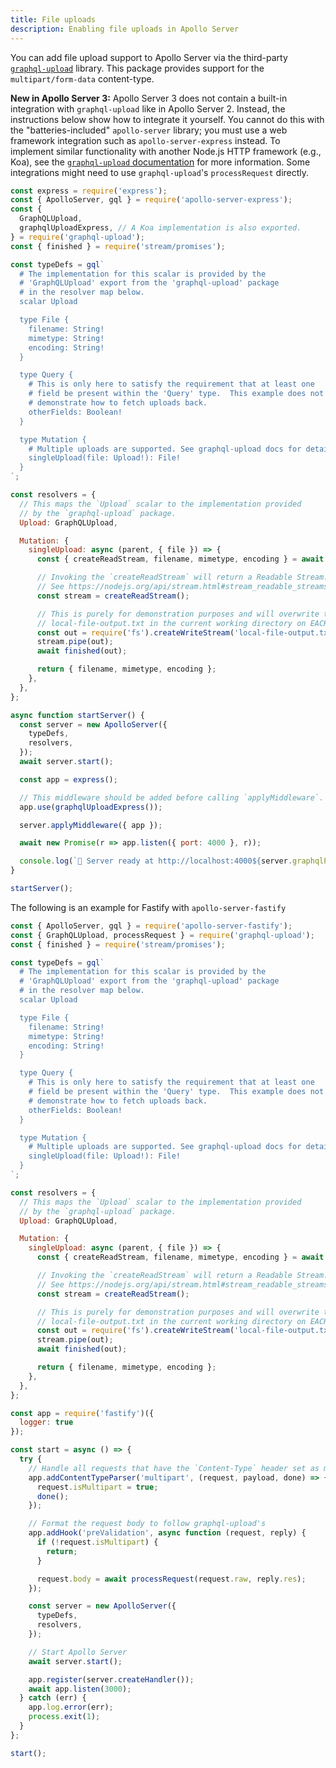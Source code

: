 ```yaml
---
title: File uploads
description: Enabling file uploads in Apollo Server
---
```


You can add file upload support to Apollo Server via the third-party [`graphql-upload`](https://npm.im/graphql-upload) library. This package provides support for the `multipart/form-data` content-type.

**New in Apollo Server 3:** Apollo Server 3 does not contain a built-in integration with `graphql-upload` like in Apollo Server 2. Instead, the instructions below show how to integrate it yourself. You cannot do this with the "batteries-included" `apollo-server` library; you must use a web framework integration such as `apollo-server-express` instead. To implement similar functionality with another Node.js HTTP framework (e.g., Koa), see the [`graphql-upload` documentation](https://github.com/jaydenseric/graphql-upload) for more information. Some integrations might need to use `graphql-upload`'s `processRequest` directly.

```js
const express = require('express');
const { ApolloServer, gql } = require('apollo-server-express');
const {
  GraphQLUpload,
  graphqlUploadExpress, // A Koa implementation is also exported.
} = require('graphql-upload');
const { finished } = require('stream/promises');

const typeDefs = gql`
  # The implementation for this scalar is provided by the
  # 'GraphQLUpload' export from the 'graphql-upload' package
  # in the resolver map below.
  scalar Upload

  type File {
    filename: String!
    mimetype: String!
    encoding: String!
  }

  type Query {
    # This is only here to satisfy the requirement that at least one
    # field be present within the 'Query' type.  This example does not
    # demonstrate how to fetch uploads back.
    otherFields: Boolean!
  }

  type Mutation {
    # Multiple uploads are supported. See graphql-upload docs for details.
    singleUpload(file: Upload!): File!
  }
`;

const resolvers = {
  // This maps the `Upload` scalar to the implementation provided
  // by the `graphql-upload` package.
  Upload: GraphQLUpload,

  Mutation: {
    singleUpload: async (parent, { file }) => {
      const { createReadStream, filename, mimetype, encoding } = await file;

      // Invoking the `createReadStream` will return a Readable Stream.
      // See https://nodejs.org/api/stream.html#stream_readable_streams
      const stream = createReadStream();

      // This is purely for demonstration purposes and will overwrite the
      // local-file-output.txt in the current working directory on EACH upload.
      const out = require('fs').createWriteStream('local-file-output.txt');
      stream.pipe(out);
      await finished(out);

      return { filename, mimetype, encoding };
    },
  },
};

async function startServer() {
  const server = new ApolloServer({
    typeDefs,
    resolvers,
  });
  await server.start();

  const app = express();

  // This middleware should be added before calling `applyMiddleware`.
  app.use(graphqlUploadExpress());

  server.applyMiddleware({ app });

  await new Promise(r => app.listen({ port: 4000 }, r));

  console.log(`🚀 Server ready at http://localhost:4000${server.graphqlPath}`);
}

startServer();
```

The following is an example for Fastify with `apollo-server-fastify`


```js
const { ApolloServer, gql } = require('apollo-server-fastify');
const { GraphQLUpload, processRequest } = require('graphql-upload');
const { finished } = require('stream/promises');

const typeDefs = gql`
  # The implementation for this scalar is provided by the
  # 'GraphQLUpload' export from the 'graphql-upload' package
  # in the resolver map below.
  scalar Upload

  type File {
    filename: String!
    mimetype: String!
    encoding: String!
  }

  type Query {
    # This is only here to satisfy the requirement that at least one
    # field be present within the 'Query' type.  This example does not
    # demonstrate how to fetch uploads back.
    otherFields: Boolean!
  }

  type Mutation {
    # Multiple uploads are supported. See graphql-upload docs for details.
    singleUpload(file: Upload!): File!
  }
`;

const resolvers = {
  // This maps the `Upload` scalar to the implementation provided
  // by the `graphql-upload` package.
  Upload: GraphQLUpload,

  Mutation: {
    singleUpload: async (parent, { file }) => {
      const { createReadStream, filename, mimetype, encoding } = await file;

      // Invoking the `createReadStream` will return a Readable Stream.
      // See https://nodejs.org/api/stream.html#stream_readable_streams
      const stream = createReadStream();

      // This is purely for demonstration purposes and will overwrite the
      // local-file-output.txt in the current working directory on EACH upload.
      const out = require('fs').createWriteStream('local-file-output.txt');
      stream.pipe(out);
      await finished(out);

      return { filename, mimetype, encoding };
    },
  },
};

const app = require('fastify')({
  logger: true
});

const start = async () => {
  try {
    // Handle all requests that have the `Content-Type` header set as mutlipart
    app.addContentTypeParser('multipart', (request, payload, done) => {
      request.isMultipart = true;
      done();
    });

    // Format the request body to follow graphql-upload's
    app.addHook('preValidation', async function (request, reply) {
      if (!request.isMultipart) {
        return;
      }

      request.body = await processRequest(request.raw, reply.res);
    });

    const server = new ApolloServer({
      typeDefs,
      resolvers,
    });

    // Start Apollo Server
    await server.start();

    app.register(server.createHandler());
    await app.listen(3000);
  } catch (err) {
    app.log.error(err);
    process.exit(1);
  }
};

start();
```
